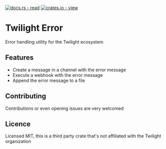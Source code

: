 [![docs.rs - read](https://img.shields.io/badge/docs.rs-view-000000?style=for-the-badge&logo=Docs.rs)](https://docs.rs/twilight-error/latest)
[![crates.io - view](https://img.shields.io/badge/crates.io-view-CB9E48?style=for-the-badge&logo=Rust)](https://crates.io/crates/twilight-error)

# Twilight Error
Error handling utility for the Twilight ecosystem

## Features
- Create a message in a channel with the error message
- Execute a webhook with the error message
- Append the error message to a file

## Contributing
Contributions or even opening issues are very welcomed

## Licence
Licensed MIT, this is a third party crate that's not affiliated with the Twilight organization
